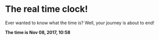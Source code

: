 # The real time clock!

Ever wanted to know what the time is? Well, your journey is about to end!

**The time is Nov 08, 2017, 10:58**